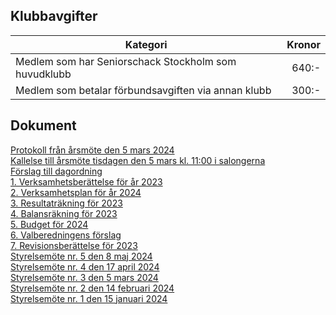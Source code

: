 ## Klubbavgifter

|Kategori|Kronor|
|-|-:|
|Medlem som har Seniorschack Stockholm som huvudklubb|640:-|
|Medlem som betalar förbundsavgiften via annan klubb|300:-|

## Dokument

[Protokoll från årsmöte den 5 mars 2024](HTM/Protokoll_arsmote_2024.pdf)  
[Kallelse till årsmöte tisdagen den 5 mars kl. 11:00 i salongerna](HTM/Kallelse_arsmote_2024.pdf)  
[Förslag till dagordning](HTM/SrS_Dagordning_årsmöte_2024.pdf)  
[1. Verksamhetsberättelse för år 2023](HTM/SrS_Verksamhetsberättelse%202023.pdf)  
[2. Verksamhetsplan för år 2024](HTM/SrS_Verksamhetsplan_för_2024.pdf)  
[3. Resultaträkning för 2023](HTM/SrS_Resultaträkning_2023.pdf)  
[4. Balansräkning för 2023](HTM/SrS_Balansräkning_2023_12_31.pdf)  
[5. Budget för 2024](HTM/SrS_Budget_2024.pdf)  
[6. Valberedningens förslag](HTM/SrS_Valberedningens_Förslag_2024.pdf)  
[7. Revisionsberättelse för 2023](HTM/SrS_Revisionsberattelse_2023.pdf)  
[Styrelsemöte nr. 5 den 8 maj 2024](HTM/Protokoll_SrS_nr5_2024.pdf)  
[Styrelsemöte nr. 4 den 17 april 2024](HTM/Protokoll_SrS_nr4_2024.pdf)  
[Styrelsemöte nr. 3 den 5 mars 2024](HTM/Protokoll_SrS_nr3_2024.pdf)  
[Styrelsemöte nr. 2 den 14 februari 2024](HTM/Protokoll_SrS_nr2_2024.pdf)  
[Styrelsemöte nr. 1 den 15 januari 2024](HTM/Protokoll_SrS_nr1_2024.pdf)  
